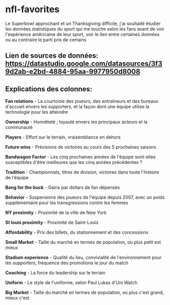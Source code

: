 # nfl-favorites

Le Superbowl approchant et un Thanksgiving difficile, j'ai souhaité étudier les données statistiques du sport qui me touche selon les fans avant de voir l'expérience américaine de leur sport, voir le lien entre certaines données ou au contraire le parti pris de certains

## Lien de sources de données: https://datastudio.google.com/datasources/3f39d2ab-e2bd-4884-95aa-9977950d8008

## Explications des colonnes:

**Fan relations** - La courtoisie des joueurs, des entraîneurs et des bureaux d'accueil envers les supporters, et la façon dont une équipe utilise la technologie pour les atteindre

**Ownership** - Honnêteté ; loyauté envers les principaux acteurs et la communauté 

**Players** - Effort sur le terrain, vraisemblance en dehors       

**Future wins** - Prévisions de victoires au cours des 5 prochaines saisons  

**Bandwagon Factor** - Les cinq prochaines années de l'équipe sont-elles susceptibles d'être meilleures que les cinq années précédentes ?  

**Tradition** - Championnats, titres de division, victoires dans toute l'histoire de l'équipe        

**Bang for the buck** - Gains par dollars de fan dépensés   

**Behavior** - Suspensions des joueurs de l'équipe depuis 2007, avec un poids supplémentaire pour les transgressions contre les femmes   

**NY proximity** - Proximité de la ville de New York           

**St louis proximity** -  Proximité de Saint-Louis  

**Affordability** - Prix des billets, du stationnement et des concessions   

**Small Market** - Taille du marché en termes de population, où plus petit est mieux    

**Stadium experience** - Qualité du lieu, convivialité de l'environnement pour les supporters, fréquence des promotions le jour du match  

**Coaching** - La force du leadership sur le terrain                                   

**Uniform** - Le style de l'uniforme, selon Paul Lukas d'Uni Watch              

**Big Market** - Taille du marché en termes de population, où plus c'est grand, mieux c'est
